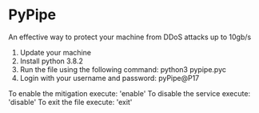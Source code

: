 # PyPipe
An effective way to protect your machine from DDoS attacks up to 10gb/s

1. Update your machine
2. Install python 3.8.2
3. Run the file using the following command:
  python3 pypipe.pyc
4. Login with your username and password: pyPipe@P17

To enable the mitigation execute: 'enable\'
To disable the service execute: 'disable\'
To exit the file execute: 'exit\'
